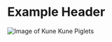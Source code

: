 # Example Header

![Image of Kune Kune Piglets](https://ogden_images.s3.amazonaws.com/www.grit.com/images/2014/08/17130426/AdobeStock_220121699-753x500.jpeg)
